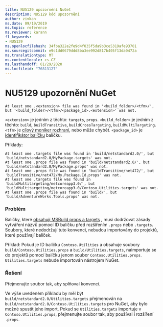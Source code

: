 ```yaml
---
title: NU5129 upozornění NuGet
description: NU5129 kód upozornění
author: zivkan
ms.date: 09/19/2019
ms.topic: reference
ms.reviewer: karann
f1_keywords:
- NU5129
ms.openlocfilehash: 34fba322e2fe9d4f035f5da9b3ce5319afe93701
ms.sourcegitcommit: e9c1dd0679ddd8ba3ee992d817b405f13da0472a
ms.translationtype: MT
ms.contentlocale: cs-CZ
ms.lasthandoff: 01/29/2020
ms.locfileid: "76813127"
---
```

# <a name="nuget-warning-nu5129"></a>NU5129 upozornění NuGet

```
At least one .<extension> file was found in '<build_folder>/<tfm>/', but '<build_folder>/<tfm>/<package_id>.<extension>' was not.
```

`<extension>` je jedním z těchto: `targets`, `props`.
`<build_folder>` je jedním z těchto: `build`, `buildTransitive`, `buildCrossTargeting`, `buildMultiTargeting`.
`<tfm>` je [cílový moniker rozhraní](../target-frameworks.md), nebo může chybět.
`<package_id>` je [identifikátor balíčku](../nuspec.md#id) balíčku.

Příklady:

```
At least one .targets file was found in 'build/netstandard2.0/', but 'build/netstandard2.0/MyPackage.targets' was not.
At least one .props file was found in 'build/netstandard2.0/', but 'build/netstandard2.0/MyPackage.props' was not.
At least one .props file was found in 'buildTransitive/net472/', but 'buildTransitive/net472/My.Package.Id.props' was not.
At least one .targets file was found in 'buildMultitargeting/netcoreapp3.0/', but 'buildMultitargeting/netcoreapp3.0/Contoso.Utilities.targets' was not.
At least one .props file was found in 'build/', but 'build/AdventureWorks.Tools.props' was not.
```

### <a name="issue"></a>Problém

Balíčky, které [obsahují MSBuild props a targets](../../create-packages/creating-a-package.md#include-msbuild-props-and-targets-in-a-package) , musí dodržovat zásady vytváření názvů pomocí ID balíčku před rozšířením `.props` nebo `.targets`. Soubory, které nedodržují tuto konvenci, nebudou importovány do projektů, které používají balíček.

Příklad: Pokud je ID balíčku `Contoso.Utilities` a obsahuje soubory `build/Contoso.Utilities.props` a `build/Utilities.targets`, naimportuje se do projektů pomocí balíčku jenom soubor `Contoso.Utilities.props`. `Utilities.targets` nebude importován nástrojem NuGet.

### <a name="solution"></a>Řešení

Přejmenujte soubor tak, aby splňoval konvenci.

Ve výše uvedeném příkladu by měl být `build/netstandard2.0/Utilities.targets` přejmenován na `build/netstandard2.0/Contoso.Utilities.targets` pro NuGet, aby bylo možné spustit jeho import. Pokud se `Utilities.targets` importuje v `Contoso.Utilities.props`, přejmenujte soubor tak, aby používal i rozšíření `.props`.
